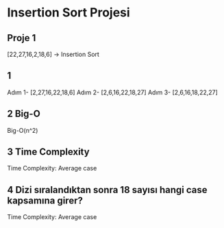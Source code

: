 # Insertion Sort Projesi
## Proje 1
[22,27,16,2,18,6] -> Insertion Sort

## 1
Adım 1- [2,27,16,22,18,6]
Adım 2- [2,6,16,22,18,27]
Adım 3- [2,6,16,18,22,27]

## 2 Big-O
Big-O(n^2)

## 3 Time Complexity
Time Complexity: Average  case

## 4 Dizi sıralandıktan sonra 18 sayısı hangi case kapsamına girer?
Time Complexity: Average case
